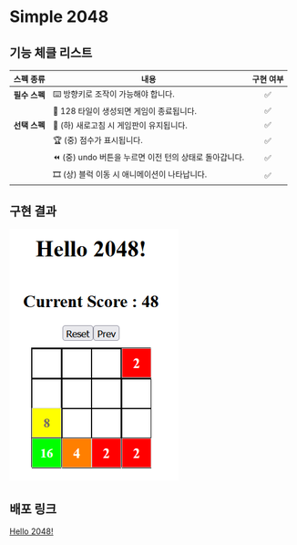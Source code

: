 # Simple 2048

## 기능 체클 리스트
| 스펙 종류   | 내용                                              | 구현 여부 |
|------------|---------------------------------------------------|:--------:|
| **필수 스펙** | ⌨️ 방향키로 조작이 가능해야 합니다.                   | ✅ |
|            | 🛑 128 타일이 생성되면 게임이 종료됩니다.              | ✅ |
| **선택 스펙** | 💾 (하) 새로고침 시 게임판이 유지됩니다.               | ✅ |
|            | 🏆 (중) 점수가 표시됩니다.                            | ✅ |
|            | ⏪ (중) undo 버튼을 누르면 이전 턴의 상태로 돌아갑니다. | ✅ |
|            | 🎞️ (상) 블럭 이동 시 애니메이션이 나타납니다.           | ✅ |

## 구현 결과

![Sample Image](image.png)

## 배포 링크

[Hello 2048!](https://yabsed.github.io/React-Week3-Simple-2048)


